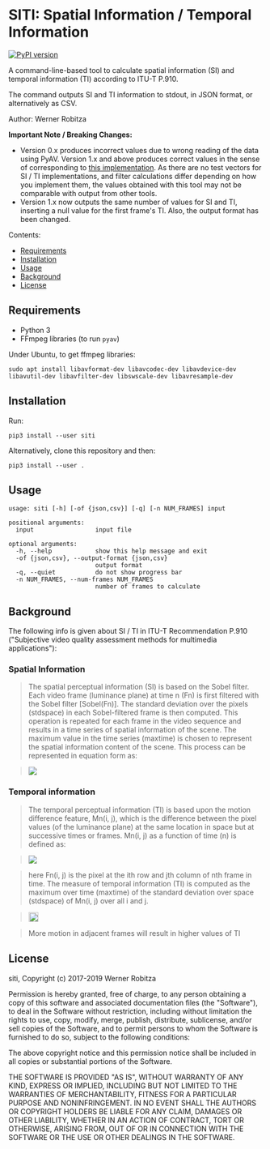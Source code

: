 # SITI: Spatial Information / Temporal Information

[![PyPI version](https://badge.fury.io/py/siti.svg)](https://badge.fury.io/py/siti)

A command-line-based tool to calculate spatial information (SI) and temporal information (TI) according to ITU-T P.910.

The command outputs SI and TI information to stdout, in JSON format, or alternatively as CSV.

Author: Werner Robitza

**Important Note / Breaking Changes:**

* Version 0.x produces incorrect values due to wrong reading of the data using PyAV. Version 1.x and above produces correct values in the sense of corresponding to [this implementation](https://github.com/Telecommunication-Telemedia-Assessment/SITI/). As there are no test vectors for SI / TI implementations, and filter calculations differ depending on how you implement them, the values obtained with this tool may not be comparable with output from other tools.
* Version 1.x now outputs the same number of values for SI and TI, inserting a null value for the first frame's TI. Also, the output format has been changed.

Contents:

- [Requirements](#requirements)
- [Installation](#installation)
- [Usage](#usage)
- [Background](#background)
- [License](#license)

## Requirements

- Python 3
- FFmpeg libraries (to run `pyav`)

Under Ubuntu, to get ffmpeg libraries:

    sudo apt install libavformat-dev libavcodec-dev libavdevice-dev libavutil-dev libavfilter-dev libswscale-dev libavresample-dev

## Installation

Run:

    pip3 install --user siti

Alternatively, clone this repository and then:

    pip3 install --user .

## Usage

```
usage: siti [-h] [-of {json,csv}] [-q] [-n NUM_FRAMES] input

positional arguments:
  input                 input file

optional arguments:
  -h, --help            show this help message and exit
  -of {json,csv}, --output-format {json,csv}
                        output format
  -q, --quiet           do not show progress bar
  -n NUM_FRAMES, --num-frames NUM_FRAMES
                        number of frames to calculate
```

## Background

The following info is given about SI / TI in ITU-T Recommendation P.910 ("Subjective video quality assessment methods for multimedia applications"):

### Spatial Information

> The spatial perceptual information (SI) is based on the Sobel filter. Each video frame (luminance plane) at time n (Fn) is first filtered with the Sobel filter [Sobel(Fn)]. The standard deviation over the pixels (stdspace) in each Sobel-filtered frame is then computed. This operation is repeated for each frame in the video sequence and results in a time series of spatial information of the scene. The maximum value in the time series (maxtime) is chosen to represent the spatial information content of the scene. This process can be represented in equation form as:

> ![](http://i.imgur.com/zRXcVJO.png)

### Temporal information

> The temporal perceptual information (TI) is based upon the motion difference feature, Mn(i, j), which is the difference between the pixel values (of the luminance plane) at the same location in space but at successive times or frames. Mn(i, j) as a function of time (n) is defined as:

> ![](http://i.imgur.com/MRsJtdT.png)

> here Fn(i, j) is the pixel at the ith row and jth column of nth frame in time.
The measure of temporal information (TI) is computed as the maximum over time (maxtime) of the standard deviation over space (stdspace) of Mn(i, j) over all i and j.

> <img src="https://i.imgur.com/XAnKWJw.png" height="19">

> More motion in adjacent frames will result in higher values of TI

## License

siti, Copyright (c) 2017-2019 Werner Robitza

Permission is hereby granted, free of charge, to any person obtaining a copy of this software and associated documentation files (the "Software"), to deal in the Software without restriction, including without limitation the rights to use, copy, modify, merge, publish, distribute, sublicense, and/or sell copies of the Software, and to permit persons to whom the Software is furnished to do so, subject to the following conditions:

The above copyright notice and this permission notice shall be included in all copies or substantial portions of the Software.

THE SOFTWARE IS PROVIDED "AS IS", WITHOUT WARRANTY OF ANY KIND, EXPRESS OR IMPLIED, INCLUDING BUT NOT LIMITED TO THE WARRANTIES OF MERCHANTABILITY, FITNESS FOR A PARTICULAR PURPOSE AND NONINFRINGEMENT. IN NO EVENT SHALL THE AUTHORS OR COPYRIGHT HOLDERS BE LIABLE FOR ANY CLAIM, DAMAGES OR OTHER LIABILITY, WHETHER IN AN ACTION OF CONTRACT, TORT OR OTHERWISE, ARISING FROM, OUT OF OR IN CONNECTION WITH THE SOFTWARE OR THE USE OR OTHER DEALINGS IN THE SOFTWARE.
